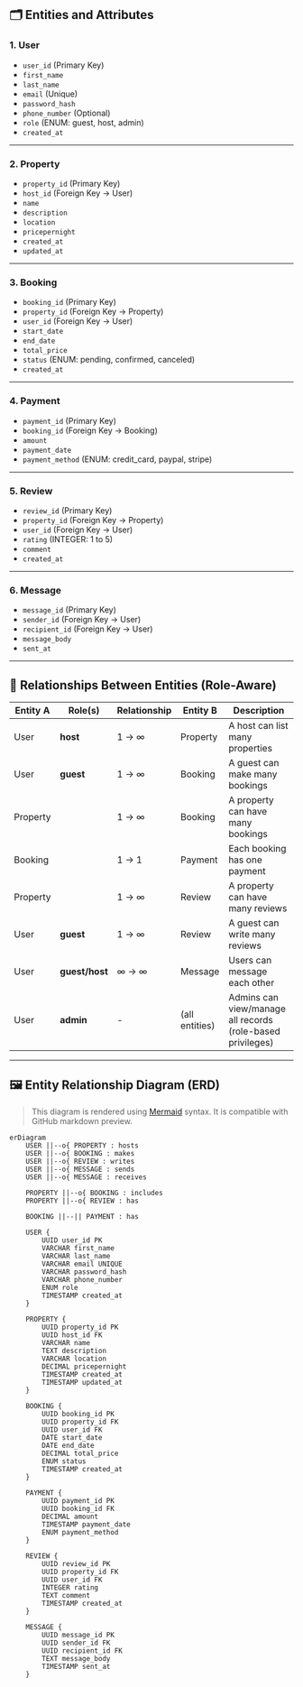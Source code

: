 ## 🗂️ Entities and Attributes

### 1. User

- `user_id` (Primary Key)
- `first_name`
- `last_name`
- `email` (Unique)
- `password_hash`
- `phone_number` (Optional)
- `role` (ENUM: guest, host, admin)
- `created_at`

---

### 2. Property

- `property_id` (Primary Key)
- `host_id` (Foreign Key → User)
- `name`
- `description`
- `location`
- `pricepernight`
- `created_at`
- `updated_at`

---

### 3. Booking

- `booking_id` (Primary Key)
- `property_id` (Foreign Key → Property)
- `user_id` (Foreign Key → User)
- `start_date`
- `end_date`
- `total_price`
- `status` (ENUM: pending, confirmed, canceled)
- `created_at`

---

### 4. Payment

- `payment_id` (Primary Key)
- `booking_id` (Foreign Key → Booking)
- `amount`
- `payment_date`
- `payment_method` (ENUM: credit_card, paypal, stripe)

---

### 5. Review

- `review_id` (Primary Key)
- `property_id` (Foreign Key → Property)
- `user_id` (Foreign Key → User)
- `rating` (INTEGER: 1 to 5)
- `comment`
- `created_at`

---

### 6. Message

- `message_id` (Primary Key)
- `sender_id` (Foreign Key → User)
- `recipient_id` (Foreign Key → User)
- `message_body`
- `sent_at`

---

## 🔗 Relationships Between Entities (Role-Aware)

| Entity A | Role(s)        | Relationship | Entity B       | Description                                                |
| -------- | -------------- | ------------ | -------------- | ---------------------------------------------------------- |
| User     | **host**       | 1 → ∞        | Property       | A host can list many properties                            |
| User     | **guest**      | 1 → ∞        | Booking        | A guest can make many bookings                             |
| Property |                | 1 → ∞        | Booking        | A property can have many bookings                          |
| Booking  |                | 1 → 1        | Payment        | Each booking has one payment                               |
| Property |                | 1 → ∞        | Review         | A property can have many reviews                           |
| User     | **guest**      | 1 → ∞        | Review         | A guest can write many reviews                             |
| User     | **guest/host** | ∞ → ∞        | Message        | Users can message each other                               |
| User     | **admin**      | -            | (all entities) | Admins can view/manage all records (role-based privileges) |

---

## 🖼️ Entity Relationship Diagram (ERD)

> This diagram is rendered using [Mermaid](https://mermaid.js.org) syntax. It is compatible with GitHub markdown preview.

```mermaid
erDiagram
    USER ||--o{ PROPERTY : hosts
    USER ||--o{ BOOKING : makes
    USER ||--o{ REVIEW : writes
    USER ||--o{ MESSAGE : sends
    USER ||--o{ MESSAGE : receives

    PROPERTY ||--o{ BOOKING : includes
    PROPERTY ||--o{ REVIEW : has

    BOOKING ||--|| PAYMENT : has

    USER {
        UUID user_id PK
        VARCHAR first_name
        VARCHAR last_name
        VARCHAR email UNIQUE
        VARCHAR password_hash
        VARCHAR phone_number
        ENUM role
        TIMESTAMP created_at
    }

    PROPERTY {
        UUID property_id PK
        UUID host_id FK
        VARCHAR name
        TEXT description
        VARCHAR location
        DECIMAL pricepernight
        TIMESTAMP created_at
        TIMESTAMP updated_at
    }

    BOOKING {
        UUID booking_id PK
        UUID property_id FK
        UUID user_id FK
        DATE start_date
        DATE end_date
        DECIMAL total_price
        ENUM status
        TIMESTAMP created_at
    }

    PAYMENT {
        UUID payment_id PK
        UUID booking_id FK
        DECIMAL amount
        TIMESTAMP payment_date
        ENUM payment_method
    }

    REVIEW {
        UUID review_id PK
        UUID property_id FK
        UUID user_id FK
        INTEGER rating
        TEXT comment
        TIMESTAMP created_at
    }

    MESSAGE {
        UUID message_id PK
        UUID sender_id FK
        UUID recipient_id FK
        TEXT message_body
        TIMESTAMP sent_at
    }
```
